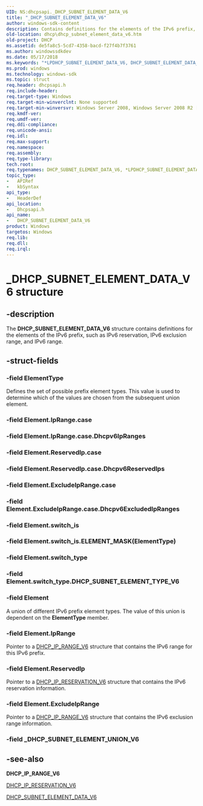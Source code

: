```yaml
---
UID: NS:dhcpsapi._DHCP_SUBNET_ELEMENT_DATA_V6
title: "_DHCP_SUBNET_ELEMENT_DATA_V6"
author: windows-sdk-content
description: Contains definitions for the elements of the IPv6 prefix, such as IPv6 reservation, IPv6 exclusion range, and IPv6 range.
old-location: dhcp\dhcp_subnet_element_data_v6.htm
old-project: DHCP
ms.assetid: de5fa8c5-5cd7-4358-bacd-f27f4b7f3761
ms.author: windowssdkdev
ms.date: 05/17/2018
ms.keywords: "*LPDHCP_SUBNET_ELEMENT_DATA_V6, DHCP_SUBNET_ELEMENT_DATA_V6, DHCP_SUBNET_ELEMENT_DATA_V6 structure [DHCP], PDHCP_SUBNET_ELEMENT_DATA_V6, PDHCP_SUBNET_ELEMENT_DATA_V6 structure pointer [DHCP], _DHCP_SUBNET_ELEMENT_DATA_V6, dhcp.dhcp_subnet_element_data_v6, dhcpsapi/DHCP_SUBNET_ELEMENT_DATA_V6, dhcpsapi/PDHCP_SUBNET_ELEMENT_DATA_V6"
ms.prod: windows
ms.technology: windows-sdk
ms.topic: struct
req.header: dhcpsapi.h
req.include-header: 
req.target-type: Windows
req.target-min-winverclnt: None supported
req.target-min-winversvr: Windows Server 2008, Windows Server 2008 R2 [desktop apps only]
req.kmdf-ver: 
req.umdf-ver: 
req.ddi-compliance: 
req.unicode-ansi: 
req.idl: 
req.max-support: 
req.namespace: 
req.assembly: 
req.type-library: 
tech.root: 
req.typenames: DHCP_SUBNET_ELEMENT_DATA_V6, *LPDHCP_SUBNET_ELEMENT_DATA_V6
topic_type:
-	APIRef
-	kbSyntax
api_type:
-	HeaderDef
api_location:
-	Dhcpsapi.h
api_name:
-	DHCP_SUBNET_ELEMENT_DATA_V6
product: Windows
targetos: Windows
req.lib: 
req.dll: 
req.irql: 
---
```


# _DHCP_SUBNET_ELEMENT_DATA_V6 structure


## -description


The <b>DHCP_SUBNET_ELEMENT_DATA_V6</b> structure contains definitions for the elements of the IPv6 prefix, such as IPv6 reservation, IPv6 exclusion range, and IPv6 range.


## -struct-fields




### -field ElementType

Defines the set of possible prefix element types. This value is used to determine which of the values are chosen from the subsequent union element.


### -field Element.IpRange.case

 


### -field Element.IpRange.case.Dhcpv6IpRanges

 


### -field Element.ReservedIp.case

 


### -field Element.ReservedIp.case.Dhcpv6ReservedIps

 


### -field Element.ExcludeIpRange.case

 


### -field Element.ExcludeIpRange.case.Dhcpv6ExcludedIpRanges

 


### -field Element.switch_is

 


### -field Element.switch_is.ELEMENT_MASK(ElementType)

 


### -field Element.switch_type

 


### -field Element.switch_type.DHCP_SUBNET_ELEMENT_TYPE_V6

 


### -field Element

A union of different IPv6 prefix element types. The value of this union is dependent on the <b>ElementType</b> member.


### -field Element.IpRange

Pointer to a <a href="https://msdn.microsoft.com/3a918a2b-beff-4562-9c7f-acee2cc8f2da">DHCP_IP_RANGE_V6</a> structure that contains the IPv6 range for this IPv6 prefix.


### -field Element.ReservedIp

Pointer to a <a href="https://msdn.microsoft.com/f1595632-018b-4626-b3c6-49f0e5b3752c">DHCP_IP_RESERVATION_V6</a> structure that contains the IPv6 reservation information.


### -field Element.ExcludeIpRange

Pointer to a <a href="https://msdn.microsoft.com/3a918a2b-beff-4562-9c7f-acee2cc8f2da">DHCP_IP_RANGE_V6</a> structure that contains the IPv6 exclusion range information.


### -field _DHCP_SUBNET_ELEMENT_UNION_V6

 




## -see-also




<b>DHCP_IP_RANGE_V6</b>



<a href="https://msdn.microsoft.com/f1595632-018b-4626-b3c6-49f0e5b3752c">DHCP_IP_RESERVATION_V6</a>



<a href="https://msdn.microsoft.com/de5fa8c5-5cd7-4358-bacd-f27f4b7f3761">DHCP_SUBNET_ELEMENT_DATA_V6</a>
 

 

